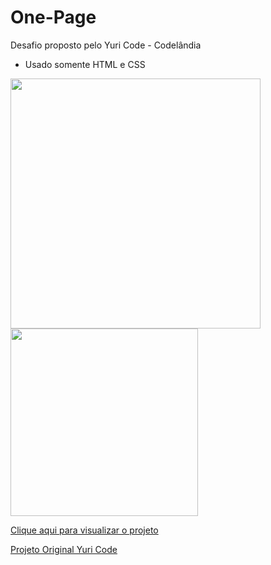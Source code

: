# One-Page
Desafio proposto pelo Yuri Code - Codelândia

- Usado somente HTML e CSS

<img src="One page - Home.png" width="400px"> 

<img src="One page - Home (mobile).png" width="300px"> 


<a href=" https://juliocesarj.github.io/Codelandia-Desafio-3/">Clique aqui para visualizar o projeto</a>

<a href="https://www.figma.com/file/Yb9IBH56g7T1hdIyZ3BMNO/Desafios---Codel%C3%A2ndia?node-id=3738%3A2">Projeto Original Yuri Code</a>
